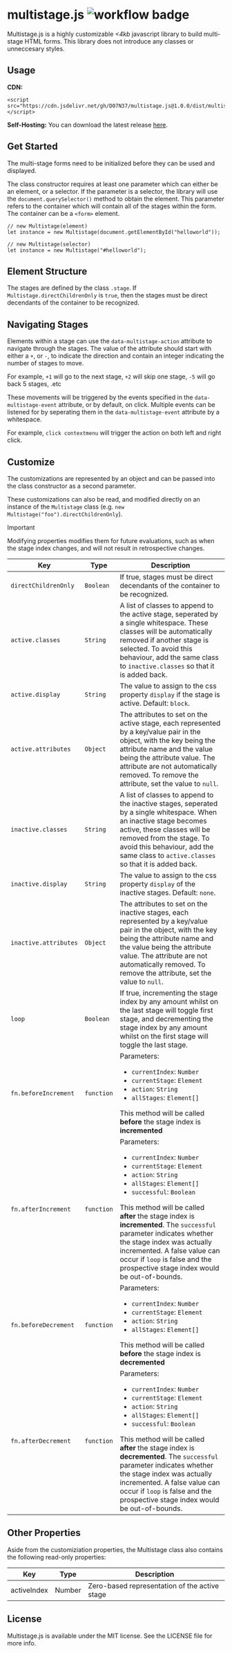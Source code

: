 # multistage.js ![workflow badge](https://github.com/D07N37/multistage.js/actions/workflows/main.yml/badge.svg)

Multistage.js is a highly customizable *<4kb* javascript library to build multi-stage HTML forms. This library does not introduce any classes or unneccesary styles.

## Usage

**CDN:**
```
<script src="https://cdn.jsdelivr.net/gh/D07N37/multistage.js@1.0.0/dist/multistage.min.js"></script>
```

**Self-Hosting:**
You can download the latest release [here](https://github.com/D07N37/multistage.js/releases).

## Get Started
The multi-stage forms need to be initialized before they can be used and displayed.

The class constructor requires at least one parameter which can either be an element, or a selector. If the parameter is a selector, the library will use the `document.querySelector()` method to obtain the element. This parameter refers to the container which will contain all of the stages within the form. The container can be a `<form>` element.
```
// new Multistage(element)
let instance = new Multistage(document.getElementById("helloworld"));

// new Multistage(selector)
let instance = new Multistage("#helloworld");
```

## Element Structure
The stages are defined by the class `.stage`. If `Multistage.directChildrenOnly` is `true`, then the stages must be direct decendants of the container to be recognized.

## Navigating Stages
Elements within a stage can use the `data-multistage-action` attribute to navigate through the stages. The value of the attribute should start with either a `+`, or `-`, to indicate the direction and contain an integer indicating the number of stages to move.

For example, `+1` will go to the next stage, `+2` will skip one stage, `-5` will go back 5 stages, .etc

These movements will be triggered by the events specified in the `data-multistage-event` attribute, or by default, on click. Multiple events can be listened for by seperating them in the `data-multistage-event` attribute by a whitespace.

For example, `click contextmenu` will trigger the action on both left and right click.

## Customize

The customizations are represented by an object and can be passed into the class constructor as a second parameter.

These customizations can also be read, and modified directly on an instance of the `Multistage` class (e.g. `new Multistage("foo").directChildrenOnly`).

> [!IMPORTANT]
> Modifying properties modifies them for future evaluations, such as when the stage index changes, and will not result in retrospective changes.

| Key | Type | Description |
|-|-|-|
| `directChildrenOnly` | `Boolean` | If true, stages must be direct decendants of the container to be recognized. |
| `active.classes` | `String` | A list of classes to append to the active stage, seperated by a single whitespace. These classes will be automatically removed if another stage is selected. To avoid this behaviour, add the same class to `inactive.classes` so that it is added back. |
| `active.display` | `String` | The value to assign to the css property `display` if the stage is active. Default: `block`. |
| `active.attributes` | `Object` | The attributes to set on the active stage, each represented by a key/value pair in the object, with the key being the attribute name and the value being the attribute value. The attribute are not automatically removed. To remove the attribute, set the value to `null`. |
| `inactive.classes` | `String` | A list of classes to append to the inactive stages, seperated by a single whitespace. When an inactive stage becomes active, these classes will be removed from the stage. To avoid this behaviour, add the same class to `active.classes` so that it is added back. |
| `inactive.display` | `String` | The value to assign to the css property `display` of the inactive stages. Default: `none`. |
| `inactive.attributes` | `Object` | The attributes to set on the inactive stages, each represented by a key/value pair in the object, with the key being the attribute name and the value being the attribute value. The attribute are not automatically removed. To remove the attribute, set the value to `null`. |
| `loop` | `Boolean` | If true, incrementing the stage index by any amount whilst on the last stage will toggle first stage, and decrementing the stage index by any amount whilst on the first stage will toggle the last stage. |
| `fn.beforeIncrement` | `function` | Parameters: <ul><li>`currentIndex`: `Number`</li><li>`currentStage`: `Element`</li><li>`action`: `String`</li><li>`allStages`: `Element[]`</li></ul> This method will be called **before** the stage index is **incremented** |
| `fn.afterIncrement` | `function` | Parameters: <ul><li>`currentIndex`: `Number`</li><li>`currentStage`: `Element`</li><li>`action`: `String`</li><li>`allStages`: `Element[]`</li><li>`successful`: `Boolean`</li></ul> This method will be called **after** the stage index is **incremented**. The `successful` parameter indicates whether the stage index was actually incremented. A false value can occur if `loop` is false and the prospective stage index would be out-of-bounds. |
| `fn.beforeDecrement` | `function` | Parameters: <ul><li>`currentIndex`: `Number`</li><li>`currentStage`: `Element`</li><li>`action`: `String`</li><li>`allStages`: `Element[]`</li></ul> This method will be called **before** the stage index is **decremented** |
| `fn.afterDecrement` | `function` | Parameters: <ul><li>`currentIndex`: `Number`</li><li>`currentStage`: `Element`</li><li>`action`: `String`</li><li>`allStages`: `Element[]`</li><li>`successful`: `Boolean`</li></ul> This method will be called **after** the stage index is **decremented**. The `successful` parameter indicates whether the stage index was actually incremented. A false value can occur if `loop` is false and the prospective stage index would be out-of-bounds. |

## Other Properties
Aside from the customiziation properties, the Multistage class also contains the following read-only properties:

| Key | Type | Description |
|-|-|-|
| activeIndex | Number | Zero-based representation of the active stage |

## License
Multistage.js is available under the MIT license. See the LICENSE file for more info.
